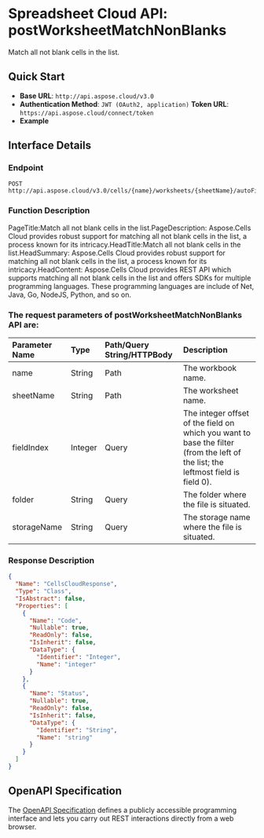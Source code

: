 # **Spreadsheet Cloud API: postWorksheetMatchNonBlanks**

Match all not blank cells in the list. 


## **Quick Start**

- **Base URL**: `http://api.aspose.cloud/v3.0`
- **Authentication Method**: `JWT (OAuth2, application)`  **Token URL**: `https://api.aspose.cloud/connect/token`
- **Example** 

## **Interface Details**

### **Endpoint** 

```
POST http://api.aspose.cloud/v3.0/cells/{name}/worksheets/{sheetName}/autoFilter/matchNonBlanks
```
### **Function Description**
PageTitle:Match all not blank cells in the list.PageDescription: Aspose.Cells Cloud provides robust support for matching all not blank cells in the list, a process known for its intricacy.HeadTitle:Match all not blank cells in the list.HeadSummary: Aspose.Cells Cloud provides robust support for matching all not blank cells in the list, a process known for its intricacy.HeadContent: Aspose.Cells Cloud provides REST API which supports matching all not blank cells in the list and offers SDKs for multiple programming languages. These programming languages are include of Net, Java, Go, NodeJS, Python, and so on.

### The request parameters of **postWorksheetMatchNonBlanks** API are: 

| Parameter Name | Type | Path/Query String/HTTPBody | Description | 
| :- | :- | :- |:- | 
|name|String|Path|The workbook name.|
|sheetName|String|Path|The worksheet name.|
|fieldIndex|Integer|Query|The integer offset of the field on which you want to base the filter (from the left of the list; the leftmost field is field 0).|
|folder|String|Query|The folder where the file is situated.|
|storageName|String|Query|The storage name where the file is situated.|

### **Response Description**
```json
{
  "Name": "CellsCloudResponse",
  "Type": "Class",
  "IsAbstract": false,
  "Properties": [
    {
      "Name": "Code",
      "Nullable": true,
      "ReadOnly": false,
      "IsInherit": false,
      "DataType": {
        "Identifier": "Integer",
        "Name": "integer"
      }
    },
    {
      "Name": "Status",
      "Nullable": true,
      "ReadOnly": false,
      "IsInherit": false,
      "DataType": {
        "Identifier": "String",
        "Name": "string"
      }
    }
  ]
}
```


## OpenAPI Specification

The [OpenAPI Specification](https://reference.aspose.cloud/cells/#/AutoFilterController/PostWorksheetMatchNonBlanks) defines a publicly accessible programming interface and lets you carry out REST interactions directly from a web browser.
